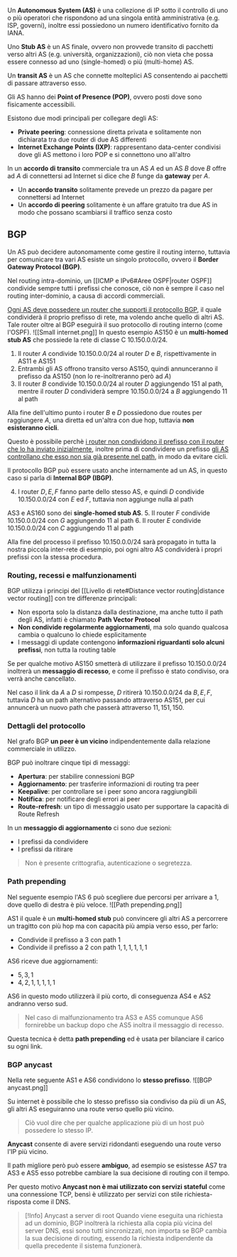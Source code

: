 Un  **Autonomous System (AS)** è una collezione di IP sotto il controllo di uno o più operatori che rispondono ad una singola entità amministrativa (e.g. ISP, governi), inoltre essi possiedono un numero identificativo fornito da IANA.

Uno **Stub AS** è un AS finale, ovvero non provvede transito di pacchetti verso altri AS (e.g. università, organizzazioni), ciò non vieta che possa essere connesso ad uno (single-homed) o più (multi-home) AS.

Un **transit AS** è un AS che connette molteplici AS consentendo ai pacchetti di passare attraverso esso.

Gli AS hanno dei **Point of Presence (POP)**, ovvero posti dove sono fisicamente accessibili.

Esistono due modi principali per collegare degli AS:
- **Private peering**: connessione diretta privata e solitamente non dichiarata tra due router di due AS differenti
- **Internet Exchange Points (IXP)**: rappresentano data-center condivisi dove gli AS mettono i loro POP e si connettono uno all'altro

In un **accordo di transito** commerciale tra un AS $A$ ed un AS $B$ dove $B$ offre ad $A$ di connettersi ad Internet si dice che $B$ funge da **gateway** per $A$.

- Un **accordo transito** solitamente prevede un prezzo da pagare per connettersi ad Internet
- Un **accordo di peering** solitamente è un affare gratuito tra due AS in modo che possano scambiarsi il traffico senza costo

## BGP
Un AS può decidere autonomamente come gestire il routing interno, tuttavia per comunicare tra vari AS esiste un singolo protocollo, ovvero il **Border Gateway Protocol (BGP)**.

Nel routing intra-dominio, un [[ICMP e IPv6#Aree OSPF|router OSPF]] condivide sempre tutti i prefissi che conosce, ciò non è sempre il caso nel routing inter-dominio, a causa di accordi commerciali.

<u>Ogni AS deve possedere un router che supporti il protocollo BGP</u>, il quale condividerà il proprio prefisso di rete, ma volendo anche quello di altri AS. 
Tale router oltre al BGP eseguirà il suo protocollo di routing interno (come l'OSPF).
![[Small internet.png]]
In questo esempio AS150 è un **multi-homed stub AS** che possiede la rete di classe C $10.150.0.0/24$.
1. Il router $A$ condivide $10.150.0.0/24$ al router $D$ e $B$, rispettivamente in AS11 e AS151
2. Entrambi gli AS offrono transito verso AS150, quindi annunceranno il prefisso da AS150 (non lo re-inoltreranno però ad $A$)
3. Il router $B$ condivide $10.150.0.0/24$ al router $D$ aggiungendo $151$ al path, mentre il router $D$ condividerà sempre $10.150.0.0/24$ a $B$ aggiungendo $11$ al path

Alla fine dell'ultimo punto i router $B$ e $D$ possiedono due routes per raggiungere $A$, una diretta ed un'altra con due hop, tuttavia **non esisteranno cicli**.

Questo è possibile perchè <u>i router non condividono il prefisso con il router che lo ha inviato inizialmente</u>, inoltre prima di condividere un prefisso <u>gli AS controllano che esso non sia già presente nel path</u>, in modo da evitare cicli.

Il protocollo BGP può essere usato anche internamente ad un AS, in questo caso si parla di **Internal BGP (IBGP)**.

4. I router $D,E,F$ fanno parte dello stesso AS, e quindi $D$ condivide $10.150.0.0/24$ con $E$ ed $F$, tuttavia non aggiunge nulla al path

AS3 e AS160 sono dei **single-homed stub AS**.
5. Il router $F$ condivide $10.150.0.0/24$ con $G$ aggiungendo $11$ al path
6. Il router $E$ condivide $10.150.0.0/24$ con $C$ aggiungendo $11$ al path

Alla fine del processo il prefisso $10.150.0.0/24$ sarà propagato in tutta la nostra piccola inter-rete di esempio, poi ogni altro AS condividerà i propri prefissi con la stessa procedura.

### Routing, recessi e malfunzionamenti
BGP utilizza i principi del [[Livello di rete#Distance vector routing|distance vector routing]] con tre differenze principali:
- Non esporta solo la distanza dalla destinazione, ma anche tutto il path degli AS, infatti è chiamato **Path Vector Protocol**
- **Non condivide regolarmente aggiornamenti**, ma solo quando qualcosa cambia o qualcuno lo chiede esplicitamente
- I messaggi di update contengono **informazioni riguardanti solo alcuni prefissi**, non tutta la routing table

Se per qualche motivo AS150 smetterà di utilizzare il prefisso $10.150.0.0/24$ inoltrerà un **messaggio di recesso**, e come il prefisso è stato condiviso, ora verrà anche cancellato.

Nel caso il link da $A$ a $D$ si rompesse, $D$ ritirerà $10.150.0.0/24$ da $B,E,F$, tuttavia $D$ ha un path alternativo passando attraverso AS151, per cui annuncerà un nuovo path che passerà attraverso $11,151,150$.

### Dettagli del protocollo
Nel grafo BGP **un peer è un vicino** indipendentemente dalla relazione commerciale in utilizzo.

BGP può inoltrare cinque tipi di messaggi:
- **Apertura**: per stabilire connessioni BGP
- **Aggiornamento**: per trasferire informazioni di routing tra peer
- **Keepalive**: per controllare se i peer sono ancora raggiungibili
- **Notifica**: per notificare degli errori ai peer
- **Route-refresh**: un tipo di messaggio usato per supportare la capacità di Route Refresh

In un **messaggio di aggiornamento** ci sono due sezioni:
- I prefissi da condividere
- I prefissi da ritirare
>Non è presente crittografia, autenticazione o segretezza.

### Path prepending
Nel seguente esempio l'AS $6$ può scegliere due percorsi per arrivare a $1$, dove quello di destra è più veloce.
![[Path prepending.png]]

AS1 il quale è un **multi-homed stub** può convincere gli altri AS a percorrere un tragitto con più hop ma con capacità più ampia verso esso, per farlo:
- Condivide il prefisso a $3$ con path $1$
- Condivide il prefisso a $2$ con path $1,1,1,1,1,1$

AS6 riceve due aggiornamenti:
- $5,3,1$
- $4,2,1,1,1,1,1$

AS6 in questo modo utilizzerà il più corto, di conseguenza AS4 e AS2 andranno verso sud.
>Nel caso di malfunzionamento tra AS3 e AS5 comunque AS6 fornirebbe un backup dopo che AS5 inoltra il messaggio di recesso.

Questa tecnica è detta **path prepending** ed è usata per bilanciare il carico su ogni link.

### BGP anycast
Nella rete seguente AS1 e AS6 condividono lo **stesso prefisso**.
![[BGP anycast.png]]

Su internet è possibile che lo stesso prefisso sia condiviso da più di un AS, gli altri AS eseguiranno una route verso quello più vicino.
>Ciò vuol dire che per qualche applicazione più di un host può possedere lo stesso IP.

**Anycast** consente di avere servizi ridondanti eseguendo una route verso l'IP più vicino.

Il path migliore però può essere **ambiguo**, ad esempio se esistesse AS7 tra AS3 e AS5 esso potrebbe cambiare la sua decisione di routing con il tempo.

Per questo motivo **Anycast non è mai utilizzato con servizi stateful** come una connessione TCP, bensì è utilizzato per servizi con stile richiesta-risposta come il DNS.

>[!Info] Anycast a server di root
>Quando viene eseguita una richiesta ad un dominio, BGP inoltrerà la richiesta alla copia più vicina del server DNS, essi sono tutti sincronizzati, non importa se BGP cambia la sua decisione di routing, essendo la richiesta indipendente da quella precedente il sistema funzionerà.
